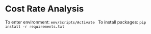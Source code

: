 # Cost Rate Analysis
 
To enter environment: ```env/Scripts/Activate ```
To install packages: ```pip install -r requirements.txt```
